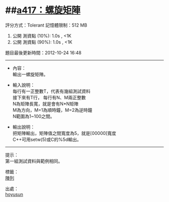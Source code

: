 ##[a417：螺旋矩陣](http://zerojudge.tw/ShowProblem?problemid=a417)
======
評分方式：Tolerant 
記憶體限制：512 MB

1. 公開 測資點 (10%): 1.0s , <1K
2. 公開 測資點 (90%): 1.0s , <1K

題目最後更新時間：2012-10-24 16:48 

- - -
* 內容：  
	輸出一螺旋矩陣。

* 輸入說明：  
    每行有一正整數T，代表有幾組測試資料  
    接下來有T行， 每行有N、M兩正整數  
    N為矩陣長寬，就是會有N*N矩陣  
    M為方向，M=1為順時鐘，M=2為逆時鐘  
    N範圍為1~100之間。  

* 輸出說明：  
	把矩陣輸出，矩陣值之間寬度為5，就是[00000]寬度  
    C++可用setw(5)或C的%5d輸出。  

- - -
提示：  
	第一組測試資料與範例相同。

標籤：  
	[陣列](http://zerojudge.tw/Problems?tag=%E9%99%A3%E5%88%97)

出處：  
	[hoyusun](http://zerojudge.tw/UserStatistic?account=hoyusun)